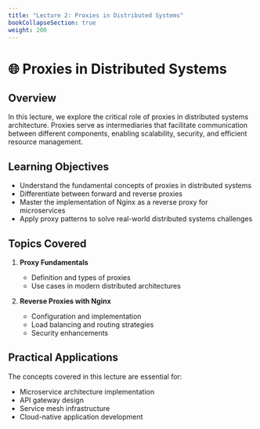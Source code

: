 ```yaml
---
title: "Lecture 2: Proxies in Distributed Systems"
bookCollapseSection: true
weight: 200
---
```


# 🌐 Proxies in Distributed Systems

## Overview

In this lecture, we explore the critical role of proxies in distributed systems architecture. Proxies serve as intermediaries that facilitate communication between different components, enabling scalability, security, and efficient resource management.

## Learning Objectives

- Understand the fundamental concepts of proxies in distributed systems
- Differentiate between forward and reverse proxies
- Master the implementation of Nginx as a reverse proxy for microservices
- Apply proxy patterns to solve real-world distributed systems challenges

## Topics Covered

1. **Proxy Fundamentals**
   - Definition and types of proxies
   - Use cases in modern distributed architectures

2. **Reverse Proxies with Nginx**
   - Configuration and implementation
   - Load balancing and routing strategies
   - Security enhancements

## Practical Applications

The concepts covered in this lecture are essential for:
- Microservice architecture implementation
- API gateway design
- Service mesh infrastructure
- Cloud-native application development
